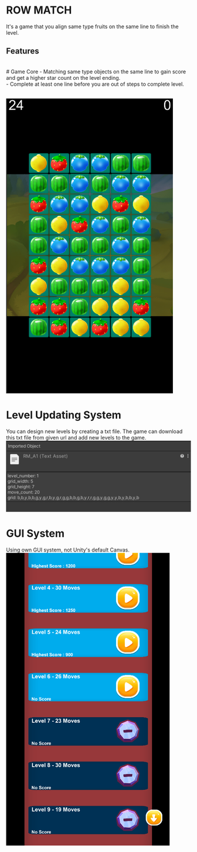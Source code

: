 # ROW MATCH
It's a game that you align same type fruits on the same line to finish the level.
<br />
## Features
<br />
# Game Core
- Matching same type objects on the same line to gain score and get a higher star count on the level ending. <br />
- Complete at least one line before you are out of steps to complete level.
  
<br /> ![Image 1](rowMatch_Game.PNG) <br />

# Level Updating System
You can design new levels by creating a txt file. The game can download this txt file from given url and add new levels to the game.
<br /> ![Image 2](rowMatch_LevelFileSample.PNG) <br />

# GUI System
Using own GUI system, not Unity's default Canvas.
<br /> ![Image 3](rowMatch_Menu.PNG)

